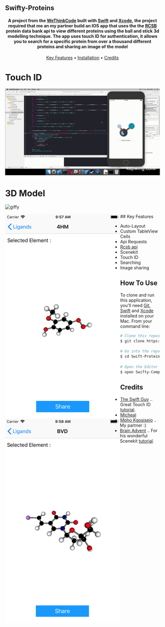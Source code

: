 ## Swifty-Proteins

<h4 align="center">A project from the <a href="https://www.wethinkcode.co.za" target="_blank">WeThinkCode</a> built with <a href="https://swift.org" target="_blank">Swift</a> and <a href="https://developer.apple.com/xcode/" target="_blank">Xcode</a>, the project required that me an my partner build an IOS app that uses the the <a href="http://www.rcsb.org" target="_blank">RCSB</a> protein data bank api to view different proteins using the ball and stick 3d modelling technique. The app uses touch ID for authentication, it allows you to search for a specific protein from over a thousand different proteins and sharing an image of the model</h4>

<p align="center">
  <a href="#key-features">Key Features</a> •
  <a href="#how-to-use">Installation</a> •
  <a href="#credits">Credits</a> 
</p>

# Touch ID
![giffy](https://github.com/amkhuma/Swifty-Proteins/blob/master/ReadMeResources/first.gif)

# 3D Model
![giffy](https://github.com/amkhuma/Swifty-Proteins/blob/master/ReadMeResources/second.gif)

<div style="width : 100%;">
<img style="float : left;" src='https://github.com/amkhuma/Swifty-Proteins/blob/master/ReadMeResources/Screenshot 2019-04-06 at 09.57.33.png'/>
<img style="float : left;" src='https://github.com/amkhuma/Swifty-Proteins/blob/master/ReadMeResources/Screenshot 2019-04-06 at 09.58.19.png'/>
</div>
## Key Features

* Auto-Layout
* Custom TableView Cells
* Api Requests
* [Rcsb api](https://www.rcsb.org/pdb/software/rest.do)
* Scenekit
* Touch ID
* Searching
* Image sharing

## How To Use

To clone and run this application, you'll need [Git](https://git-scm.com), [Swift](https://swift.org/download/) and [Xcode](https://developer.apple.com/xcode/) installed on your Mac. From your command line:

```bash
# Clone this repository
$ git clone https://github.com/amkhuma/Swift-Proteins

# Go into the repository
$ cd Swift-Proteins

# Open the Editor and run it using any IOS device
$ open Swifty-Companion.xcodeproj
```

## Credits

- [The Swift Guy](http://theswiftguy.com) .. Great Touch ID [tutorial](https://www.youtube.com/watch?v=4YF_gKNwGwA&t=8s).
- [Micheal](https://www.youtube.com/watch?v=vnreJRPvd3Y)
- [Mpho Kgosisejo](https://mpho-kgosisejo.github.io/portfolio/) .. My partner :)
- [Brain Advent](http://www.brianadvent.com) .. For his wonderful Scenekit [tutorial](https://www.youtube.com/watch?v=haZmF3ZYIYc&t=1026s).
